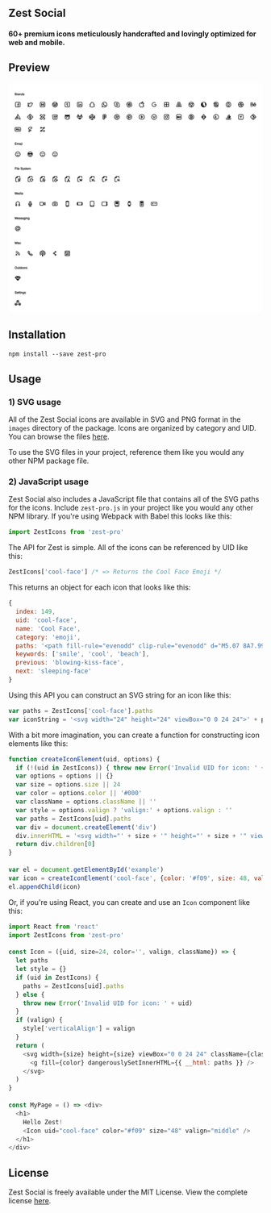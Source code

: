 Zest Social
-----------

#### 60+ premium icons meticulously handcrafted and lovingly optimized for web and mobile.

## Preview

![Zest Social](./preview.png)

## Installation

    npm install --save zest-pro

## Usage

### 1) SVG usage

All of the Zest Social icons are available in SVG and PNG format in the `images`
directory of the package. Icons are organized by category and UID. You can
browse the files [here](https://github.com/32pixelsCo/zest-icons/tree/master/packages/zest-social/images).

To use the SVG files in your project, reference them like you would any other
NPM package file.

### 2) JavaScript usage

Zest Social also includes a JavaScript file that contains all of the SVG paths for
the icons. Include `zest-pro.js` in your project like you would any other NPM
library. If you're using Webpack with Babel this looks like this:

```javascript
import ZestIcons from 'zest-pro'
```

The API for Zest is simple. All of the icons can be referenced by UID like this:

```javascript
ZestIcons['cool-face'] /* => Returns the Cool Face Emoji */
```

This returns an object for each icon that looks like this:

```javascript
{
  index: 149,
  uid: 'cool-face',
  name: 'Cool Face',
  category: 'emoji',
  paths: '<path fill-rule="evenodd" clip-rule="evenodd" d="M5.07 8A7.997 7.997 0 0 1 12 4a7.997 7.997 0 0 1 6.93 4H5.07zm-.911 2.406a8 8 0 1 0 15.683 0C19.412 12.293 18.121 14 16 14c-2.268 0-3.59-1.967-3.91-4h-.18c-.32 2.033-1.642 4-3.91 4-2.123 0-3.413-1.708-3.841-3.594zM12 2C6.477 2 2 6.477 2 12s4.477 10 10 10 10-4.477 10-10S17.523 2 12 2zM8.757 15.03a1 1 0 0 1 1.21.714C10.227 16.614 11.16 17 12 17c.84 0 1.772-.385 2.033-1.256a1 1 0 0 1 1.937.496C15.452 17.988 13.785 19 12 19c-1.717 0-3.531-1.001-3.97-2.758a1 1 0 0 1 .727-1.212z"/>',
  keywords: ['smile', 'cool', 'beach'],
  previous: 'blowing-kiss-face',
  next: 'sleeping-face'
}
```

Using this API you can construct an SVG string for an icon like this:

```javascript
var paths = ZestIcons['cool-face'].paths
var iconString = '<svg width="24" height="24" viewBox="0 0 24 24">' + paths + '</svg>'
```

With a bit more imagination, you can create a function for constructing icon
elements like this:

```javascript
function createIconElement(uid, options) {
  if (!(uid in ZestIcons)) { throw new Error('Invalid UID for icon: ' + uid) }
  var options = options || {}
  var size = options.size || 24
  var color = options.color || '#000'
  var className = options.className || ''
  var style = options.valign ? 'valign:' + options.valign : ''
  var paths = ZestIcons[uid].paths
  var div = document.createElement('div')
  div.innerHTML = '<svg width="' + size + '" height="' + size + '" viewBox="0 0 24 24" class="' + className + '" style="' + style + '"><g fill="' + color + '">' + paths + '</g></svg>'
  return div.children[0]
}

var el = document.getElementById('example')
var icon = createIconElement('cool-face', {color: '#f09', size: 48, valign: 'middle'})
el.appendChild(icon)
```

Or, if you're using React, you can create and use an `Icon` component like this:

```javascript
import React from 'react'
import ZestIcons from 'zest-pro'

const Icon = ({uid, size=24, color='', valign, className}) => {
  let paths
  let style = {}
  if (uid in ZestIcons) {
    paths = ZestIcons[uid].paths
  } else {
    throw new Error('Invalid UID for icon: ' + uid)
  }
  if (valign) {
    style['verticalAlign'] = valign
  }
  return (
    <svg width={size} height={size} viewBox="0 0 24 24" className={className} style={style}>
      <g fill={color} dangerouslySetInnerHTML={{ __html: paths }} />
    </svg>
  )
}

const MyPage = () => <div>
  <h1>
    Hello Zest!
    <Icon uid="cool-face" color="#f09" size="48" valign="middle" />
  </h1>
</div>
```

## License

Zest Social is freely available under the MIT License. View the complete license [here](./LICENSE.md).
